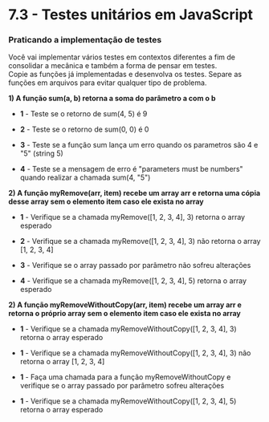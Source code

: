 # 7.3 - Testes unitários em JavaScript

### Praticando a implementação de testes

Você vai implementar vários testes em contextos diferentes a fim de consolidar a mecânica e também a forma de pensar em testes.<br>
Copie as funções já implementadas e desenvolva os testes. Separe as funções em arquivos para evitar qualquer tipo de problema.

**1) A função sum(a, b) retorna a soma do parâmetro a com o b**

- **1** - Teste se o retorno de sum(4, 5) é 9

- **2** - Teste se o retorno de sum(0, 0) é 0

- **3** - Teste se a função sum lança um erro quando os parametros são 4 e "5" (string 5)

- **4** - Teste se a mensagem de erro é "parameters must be numbers" quando realizar a chamada sum(4, "5")

**2) A função myRemove(arr, item) recebe um array arr e retorna uma cópia desse array sem o elemento item caso ele exista no array**

- **1** - Verifique se a chamada myRemove([1, 2, 3, 4], 3) retorna o array esperado

- **2** - Verifique se a chamada myRemove([1, 2, 3, 4], 3) não retorna o array [1, 2, 3, 4]

- **3** - Verifique se o array passado por parâmetro não sofreu alterações

- **4** - Verifique se a chamada myRemove([1, 2, 3, 4], 5) retorna o array esperado


**2) A função myRemoveWithoutCopy(arr, item) recebe um array arr e retorna o próprio array sem o elemento item caso ele exista no array**

- **1** - Verifique se a chamada myRemoveWithoutCopy([1, 2, 3, 4], 3) retorna o array esperado

- **1** - Verifique se a chamada myRemoveWithoutCopy([1, 2, 3, 4], 3) não retorna o array [1, 2, 3, 4]

- **1** - Faça uma chamada para a função myRemoveWithoutCopy e verifique se o array passado por parâmetro sofreu alterações

- **1** - Verifique se a chamada myRemoveWithoutCopy([1, 2, 3, 4], 5) retorna o array esperado